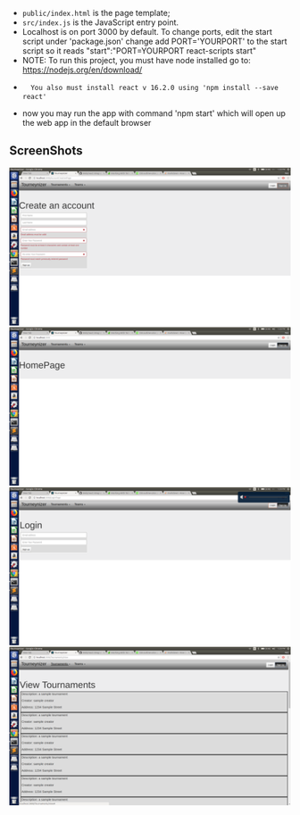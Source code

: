 * `public/index.html` is the page template;
* `src/index.js` is the JavaScript entry point.
* Localhost is on port 3000 by default. To change ports, edit the start script under 'package.json' change add PORT='YOURPORT' to the start script so it reads "start":"PORT=YOURPORT react-scripts start"
* NOTE: To run this project, you must have node installed go to: https://nodejs.org/en/download/
*		You also must install react v 16.2.0 using 'npm install --save react'
* now you may run the app with command 'npm start' which will open up the web app in the default browser

## ScreenShots
![Alt text](./screenshots/AccountCreationPage.png?raw=true "AccountCreationPage")
![Alt text](./screenshots/HomePage.png?raw=true "HomePage")
![Alt text](./screenshots/Loginpage.png?raw=true "LoginPage")
![Alt text](./screenshots/TournamentViewPage.png?raw=true "TournamentViewPage")
